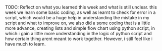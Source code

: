 TODO: Reflect on what you learned this week and what is still unclear.
this week we learn some basic coding, as well as learnt to check for error in a script, which would be a huge help in understanding the mistake in my script and what to improve on, we also did a some coding that is a little more advance, creating lists and simple flow chart using python script, in which i gain a little more understanding in the logic of python script and how certain thing arent meant to work together. However, i still feel like i have much to learn.
